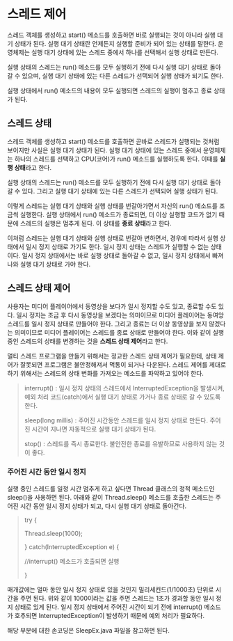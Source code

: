 # 스레드 제어
스레드 객체를 생성하고 start() 메소드를 호출하면 바로 실행되는 것이 아니라 실행 대기 상태가 된다. 실행 대기 상태란 언제든지 실행할 준비가 되어 있는 상태를 말한다. 운영체제는 실행 대기 상태에 있는 스레드 중에서 하나를 선택해서 실행 상태로 만든다.

실행 상태의 스레드는 run() 메소드를 모두 실행하기 전에 다시 실행 대기 상태로 돌아갈 수 있으며, 실행 대기 상태에 있는 다른 스레드가 선택되어 실행 상태가 되기도 한다.

실행 상태에서 run() 메소드의 내용이 모두 실행되면 스레드의 실행이 멈추고 종료 상태가 된다.

## 스레드 상태
스레드 객체를 생성하고 start() 메소드를 호출하면 곧바로 스레드가 실행되는 것처럼 보이지만 사실은 실행 대기 상태가 된다. 실행 대기 상태에 있는 스레드 중에서 운영체제는 하나의 스레드를 선택하고 CPU(코어)가 run() 메소드를 실행하도록 한다. 이때를 **실행 상태**라고 한다.

실행 상태의 스레드는 run() 메소드를 모두 실행하기 전에 다시 실행 대기 상태로 돌아갈 수 있다. 그리고 실행 대기 상태에 있는 다른 스레드가 선택되어 실행 상태가 된다.

이렇게 스레드는 실행 대기 상태와 실행 상태를 번갈아가면서 자신의 run() 메소드를 조금씩 실행한다. 실행 상태에서 run() 메소드가 종료되면, 더 이상 실행할 코드가 없기 때문에 스레드의 실행은 멈추게 된다. 이 상태를 **종료 상태**라고 한다.

이처럼 스레드는 실행 대기 상태와 실행 상태로 번갈아 변하면서, 경우에 따라서 실행 상태에서 일시 정지 상태로 가기도 한다. 일시 정지 상태는 스레드가 실행할 수 없는 상태이다. 일시 정지 상태에서는 바로 실행 상태로 돌아갈 수 없고, 일시 정지 상태에서 빠져나와 실행 대기 상태로 가야 한다.

## 스레드 상태 제어
사용자는 미디어 플레이어에서 동영상을 보다가 일시 정지할 수도 있고, 종료할 수도 있다. 일시 정지는 조금 후 다시 동영상을 보겠다는 의미이므로 미디어 플레이어는 동여앙 스레드를 일시 정지 상태로 만들어야 한다. 그리고 종료는 더 이상 동영상을 보지 않겠다는 의미이므로 미디어 플레이어는 스레드를 종료 상태로 만들어야 한다. 이와 같이 실행 중인 스레드의 상태를 변경하는 것을 **스레드 상태 제어**라고 한다.

멀티 스레드 프로그램을 만들기 위해서는 정교한 스레드 상태 제어가 필요한데, 상태 제어가 잘못되면 프로그램은 불안정해져서 먹통이 되거나 다운된다. 스레드 제어를 제대로 하기 위해서는 스레드의 상태 변화를 가져오는 메소드를 파악하고 있어야 한다.

> interrupt() : 일시 정지 상태의 스레드에서 InterruptedException을 발생시켜, 예외 처리 코드(catch)에서 실행 대기 상태로 가거나 종료 상태로 갈 수 있도록 한다.
>
> sleep(long millis) : 주어진 시간동안 스레드를 일시 정지 상태로 만든다. 주어진 시간이 지나면 자동적으로 실행 대기 상태가 된다.
>
> stop() : 스레드를 즉시 종료한다. 불안전한 종료를 유발하므로 사용하지 않는 것이 좋다.

### 주어진 시간 동안 일시 정지
실행 중인 스레드를 일정 시간 멈추게 하고 싶다면 Thread 클래스의 정적 메소드인 sleep()을 사용하면 된다. 아래와 같이 Thread.sleep() 메소드를 호출한 스레드는 주어진 시간 동안 일시 정지 상태가 되고, 다시 실행 대기 상태로 돌아간다.

> try {
>
> Thread.sleep(1000);
>
> } catch(InterruptedException e) {
>
> //interrupt() 메소드가 호출되면 실행
>
> }

매개값에는 얼마 동안 일시 정지 상태로 있을 것인지 밀리세컨드(1/1000초) 단위로 시간을 주면 된다. 위와 같이 1000이라는 값을 주면 스레드는 1초가 경과할 동안 일시 정지 상태로 있게 된다. 일시 정지 상태에서 주어진 시간이 되기 전에 interrupt() 메소드가 호추되면 InterruptedException이 발생하기 때문에 예외 처리가 필요하다.

해당 부분에 대한 손코딩은 SleepEx.java 파일을 참고하면 된다.
